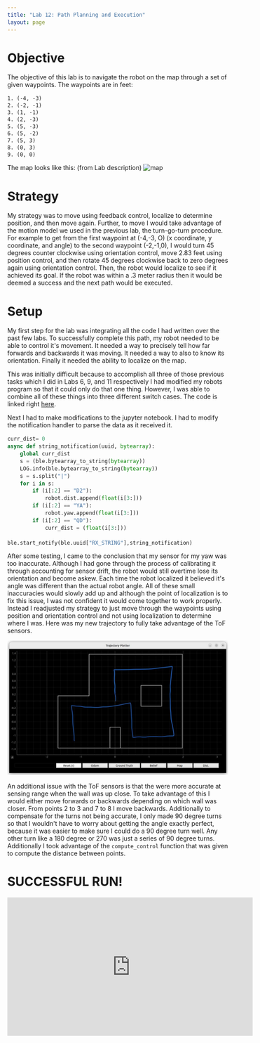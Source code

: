 ```yaml
---
title: "Lab 12: Path Planning and Execution"
layout: page
---
```


# Objective
The objective of this lab is to navigate the robot on the map through a set of given waypoints. The waypoints are in feet:
```
1. (-4, -3)   
2. (-2, -1)
3. (1, -1)
4. (2, -3)
5. (5, -3)
6. (5, -2)
7. (5, 3)
8. (0, 3)
9. (0, 0)    
```

The map looks like this: (from Lab description)
![map](https://cei-lab.github.io/FastRobots-2023/Figs/Trajectory.png)

# Strategy

My strategy was to move using feedback control, localize to determine position, and then move again. Further, to move I would take advantage of the motion model we used in the previous lab, the turn-go-turn procedure. For example to get from the first waypoint at (-4,-3, O) (x coordinate, y coordinate, and angle) to the second waypoint (-2,-1,0), I would turn 45 degrees counter clockwise using orientation control, move 2.83 feet using position control, and then rotate 45 degrees clockwise back to zero degrees again using orientation control. Then, the robot would localize to see if it achieved its goal. If the robot was within a .3 meter radius then it would be deemed a success and the next path would be executed.

# Setup
My first step for the lab was integrating all the code I had written over the past few labs. To successfully complete this path, my robot needed to be able to control it's movement. It needed a way to precisely tell how far forwards and backwards it was moving. It needed a way to also to know its orientation. Finally it needed the ability to localize on the map.

This was initially difficult because to accomplish all three of those previous tasks which I did in Labs 6, 9, and 11 respectively I had modified my robots program so that it could only do that one thing. However, I was able to combine all of these things into three different switch cases. The code is linked right [here](https://gist.github.com/rkansara1/84534a53be9e91c82f8f556b4f8e8398).

Next I had to make modifications to the jupyter notebook. I had to modify the notification handler to parse the data as it received it.
```python
curr_dist= 0
async def string_notification(uuid, bytearray):
    global curr_dist
    s = (ble.bytearray_to_string(bytearray))
    LOG.info(ble.bytearray_to_string(bytearray))
    s = s.split("|")
    for i in s:
        if (i[:2] == "D2"):
            robot.dist.append(float(i[3:]))
        if (i[:2] == "YA"):
            robot.yaw.append(float(i[3:]))
        if (i[:2] == "QD"):
            curr_dist = (float(i[3:]))
        
ble.start_notify(ble.uuid["RX_STRING"],string_notification)
```

After some testing, I came to the conclusion that my sensor for my yaw was too inaccurate. Although I had gone through the process of calibrating it through accounting for sensor drift, the robot would still overtime lose its orientation and become askew. Each time the robot localized it believed it's angle was different than the actual robot angle. All of these small inaccuracies would slowly add up and although the point of localization is to fix this issue, I was not confident it would come together to work properly. Instead I readjusted my strategy to just move through the waypoints using position and orientation control and not using localization to determine where I was. Here was my new trajectory to fully take advantage of the ToF sensors.

![trajectory](trajectory.jpg)

An additional issue with the ToF sensors is that the were more accurate at sensing range when the wall was up close. To take advantage of this I would either move forwards or backwards depending on which wall was closer. From points 2 to 3 and 7 to 8 I move backwards. Additionally to compensate for the turns not being accurate, I only made 90 degree turns so that I wouldn't have to worry about getting the angle exactly perfect, because it was easier to make sure I could do a 90 degree turn well. Any other turn like a 180 degree or 270 was just a series of 90 degree turns. Additionally I took advantage of the `compute_control` function that was given to compute the distance between points.

<script src="https://gist.github.com/rkansara1/e5184637c6fd6203bcc3dad0de095676.js"></script>


# SUCCESSFUL RUN!
<iframe width="560" height="315" src="https://www.youtube.com/embed/q0lyhdeMGvw" title="YouTube video player" frameborder="0" allow="accelerometer; autoplay; clipboard-write; encrypted-media; gyroscope; picture-in-picture; web-share" allowfullscreen></iframe>